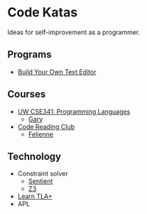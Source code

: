# Code Katas

Ideas for self-improvement as a programmer.

## Programs

- [Build Your Own Text Editor](http://viewsourcecode.org/snaptoken/kilo/index.html)

## Courses

- [UW CSE341: Programming Languages](https://courses.cs.washington.edu/courses/cse341/19sp/)
  - [Gary](https://twitter.com/garybernhardt/status/1266478538825142272)
- [Code Reading Club](https://github.com/neontribe/code-reading-club/)
  - [Felienne](https://www.felienne.com/archives/6472)

## Technology

- Constraint solver
  - [Sentient](http://sentient-lang.org/)
  - [Z3](https://github.com/Z3Prover/z3)
- [Learn TLA+](https://www.learntla.com/introduction/example/)
- APL

